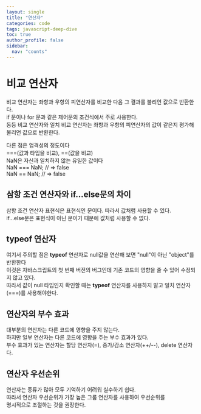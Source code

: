 ```yaml
---
layout: single
title: "연산자"
categories: code
tags: javascript-deep-dive
toc: true
author_profile: false
sidebar:
  nav: "counts"
---
```


# 비교 연산자

비교 연산자는 좌항과 우항의 피연산자를 비교한 다음 그 결과를 불리언 값으로 반환한다.<br>
if 문이나 for 문과 같은 제어문의 조건식에서 주로 사용한다.<br>
동등 비교 연산자와 일치 비교 연산자는 좌항과 우항의 피연산자의 값이 같은지 평가해 불리언 값으로
반환한다.<br>

다른 점은 엄격성의 정도이다<br>
===(값과 타입을 비교), ==(값을 비교)<br>
NaN은 자신과 일치하지 않는 유일한 값이다<br>
NaN === NaN; // => false<br>
NaN == NaN; // => false<br>

## 삼항 조건 연산자와 if...else문의 차이

삼항 조건 연산자 표현식은 표현식인 문이다. 따라서 값처럼 사용할 수 있다.<br>
if...else문은 표현식이 아닌 문이기 때문에 값처럼 사용할 수 없다.

## typeof 연산자

여기서 주의할 점은 <strong>typeof</strong> 연산자로 null값을 연산해 보면 "null"이 아닌 "object"를 반환한다<br>
이것은 자바스크립트의 첫 번째 버전의 버그인데 기존 코드의 영향을 줄 수 있어
수정되지 않고 있다.<br>
따라서 값이 null 타입인지 확인할 때는 <strong>typeof</strong> 연산자를 사용하지 말고
일치 연산자(===)를 사용해야한다.

## 연산자의 부수 효과

대부분의 연산자는 다른 코드에 영향을 주지 않는다.<br>
하지만 일부 연산자는 다른 코드에 영향을 주는 부수 효과가 있다.<br>
부수 효과가 있는 연산자는 할당 연산자(=), 증가/감소 연산자(++/--), delete 연산자다.

## 연산자 우선순위

연산자는 종류가 많아 모두 기억하기 어려워 실수하기 쉽다.<br>
따라서 연산자 우선순위가 가장 높은 그룹 연산자를 사용하여 우선순위를<br>
명시적으로 조절하는 것을 권장한다.
